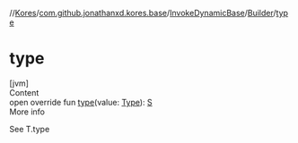 //[Kores](../../../index.md)/[com.github.jonathanxd.kores.base](../../index.md)/[InvokeDynamicBase](../index.md)/[Builder](index.md)/[type](type.md)



# type  
[jvm]  
Content  
open override fun [type](type.md)(value: [Type](https://docs.oracle.com/javase/8/docs/api/java/lang/reflect/Type.html)): [S](index.md)  
More info  


See T.type

  



